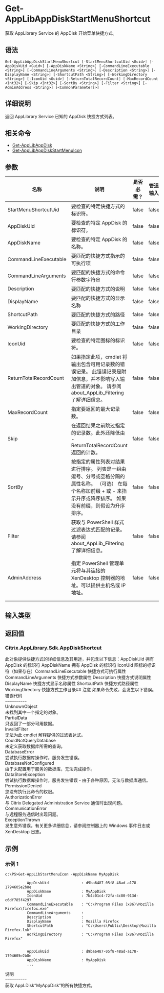 # Get-AppLibAppDiskStartMenuShortcut

获取 AppLibrary Service 的 AppDisk 开始菜单快捷方式。

## 语法

    Get-AppLibAppDiskStartMenuShortcut [-StartMenuShortcutUid <Guid>] [-AppDiskUid <Guid>] [-AppDiskName <String>] [-CommandLineExecutable <String>] [-CommandLineArguments <String>] [-Description <String>] [-DisplayName <String>] [-ShortcutPath <String>] [-WorkingDirectory <String>] [-IconUid <Guid>] [-ReturnTotalRecordCount] [-MaxRecordCount <Int32>] [-Skip <Int32>] [-SortBy <String>] [-Filter <String>] [-AdminAddress <String>] [<CommonParameters>]
    

## 详细说明

返回 AppLibrary Service 已知的 AppDisk 快捷方式列表。

## 相关命令

- [Get-AppLibAppDisk](Get-AppLibAppDisk.html)
- [Get-AppLibAppDiskStartMenuIcon](Get-AppLibAppDiskStartMenuIcon.html)

## 参数

| 名称                     | 说明                                                                                            | 是否必需？ | 管道输入  | 默认值                                   |
| ---------------------- | --------------------------------------------------------------------------------------------- | ----- | ----- | ------------------------------------- |
| StartMenuShortcutUid   | 要检查的特定快捷方式的标识符。                                                                               | false | false |                                       |
| AppDiskUid             | 要检查的特定 AppDisk 的标识符。                                                                          | false | false |                                       |
| AppDiskName            | 要检查的特定 AppDisk 的名称。                                                                           | false | false |                                       |
| CommandLineExecutable  | 要匹配的快捷方式指示的可执行项                                                                               | false | false |                                       |
| CommandLineArguments   | 要匹配的快捷方式的命令行参数字符串                                                                             | false | false |                                       |
| Description            | 要匹配的快捷方式的说明                                                                                   | false | false |                                       |
| DisplayName            | 要匹配的快捷方式的显示名称                                                                                 | false | false |                                       |
| ShortcutPath           | 要匹配的快捷方式的路径                                                                                   | false | false |                                       |
| WorkingDirectory       | 要匹配的快捷方式的工作目录                                                                                 | false | false |                                       |
| IconUid                | 要检查的特定图标的标识符。                                                                                 | false | false |                                       |
| ReturnTotalRecordCount | 如果指定此项，cmdlet 将输出包含可用记录数的错误记录。 此错误记录是附加信息，并不影响写入输出管道的对象。 请参阅 about_AppLib_Filtering 了解详细信息。 | false | false | False                                 |
| MaxRecordCount         | 指定要返回的最大记录数。                                                                                  | false | false | 250                                   |
| Skip                   | 在返回结果之前跳过指定的记录数。此外还降低由 -ReturnTotalRecordCount 返回的计数。                                         | false | false |                                       |
| SortBy                 | 按指定的属性列表对结果进行排序。 列表是一组由逗号、分号或空格分隔的属性名称。 （可选） 在每个名称加前缀 + 或 - 来指示升序或降序排序。 如果没有前缀，则假设为升序排序。      | false | false | 默认排序顺序是按名称或唯一标识符。                     |
| Filter                 | 获取与 PowerShell 样式过滤表达式匹配的记录。请参阅 about_AppLib_Filtering 了解详细信息。                              | false | false |                                       |
| AdminAddress           | 指定 PowerShell 管理单元将与其连接的 XenDesktop 控制器的地址。可以提供主机名或 IP 地址。                                    | false | false | Localhost。一旦有 cmdlet 提供了某个值，此值将变为默认值。 |

## 输入类型

### 

## 返回值

### Citrix.AppLibrary.Sdk.AppDiskShortcut

此对象提供快捷方式的详细信息及其用途，并包含以下信息︰AppDiskUid <guid> 拥有 AppDisk 的标识符 AppDiskName <string> 拥有 AppDisk 的标识符 IconUid <guid> 图标的标识符（如果存在）CommandLineExecutable <string> 快捷方式可执行属性 CommandLineArguments <string> 快捷方式参数属性 Description <string> 快捷方式说明属性 DisplayName <string> 快捷方式显示名称属性 ShortcutPath <string> 快捷方式路径属性 WorkingDirectory <string> 快捷方式工作目录## 注意 如果命令失败，会发生以下错误。  
错误代码  
\---\---\-----  
UnknownObject  
未找到其中一个指定的对象。  
PartialData  
只返回了一部分可用数据。  
InvalidFilter  
无法为此 cmdlet 解释提供的过滤表达式。  
CouldNotQueryDatabase  
未定义获取数据库所需的查询。  
DatabaseError  
尝试执行数据库操作时，服务发生错误。  
DatabaseNotConfigured  
由于未配置用于服务的数据库，无法完成操作。  
DataStoreException  
尝试执行数据库操作时，服务发生错误 - 由于各种原因，无法与数据库通信。  
PermissionDenied  
您没有执行此命令的权限。  
AuthorizationError  
与 Citrix Delegated Administration Service 通信时出现问题。  
CommunicationError  
与远程服务通信时出现问题。  
ExceptionThrown  
发生意外错误。有关更多详细信息，请参阅控制器上的 Windows 事件日志或 XenDesktop 日志。

## 示例

### 示例 1

    c:\PS>Get-AppLibStartMenuIcon -AppDiskName MyAppDisk
    
              AppDiskUid               : d9ba6487-05f8-48ad-a178-1794605e2b8e
              AppDiskName              : MyAppDisk
              IconUid                  : 7b4c01c4-72fa-4c80-913d-c6df785f4297
              CommandLineExecutable    : "C:\Program Files (x86)\Mozilla Firefox\firefox.exe"
              CommandLineArguments     :
              Description              :
              DisplayName              : Mozilla Firefox
              ShortcutPath             : "C:\Users\Public\Desktop\Mozilla Firefox.lnk"
              WorkingDirectory         : "C:\Program Files (x86)\Mozilla Firefox"
    
    
              AppDiskUid               : d9ba6487-05f8-48ad-a178-1794605e2b8e
              AppDiskName              : MyAppDisk
              ...
    

说明  
\---\---\-----  
获取 AppLDisk“MyAppDisk”的所有快捷方式。